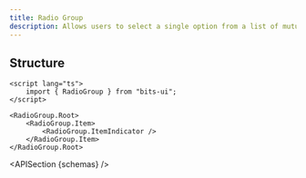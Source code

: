 ```yaml
---
title: Radio Group
description: Allows users to select a single option from a list of mutually exclusive choices.
---
```


<script>
	import { APISection, ComponentPreview, RadioGroupDemo } from '@/components'
	export let schemas;
</script>

<ComponentPreview name="radio-group-demo" comp="RadioGroup">

<RadioGroupDemo slot="preview" />

</ComponentPreview>

## Structure

```svelte
<script lang="ts">
	import { RadioGroup } from "bits-ui";
</script>

<RadioGroup.Root>
	<RadioGroup.Item>
		<RadioGroup.ItemIndicator />
	</RadioGroup.Item>
</RadioGroup.Root>
```

<APISection {schemas} />
